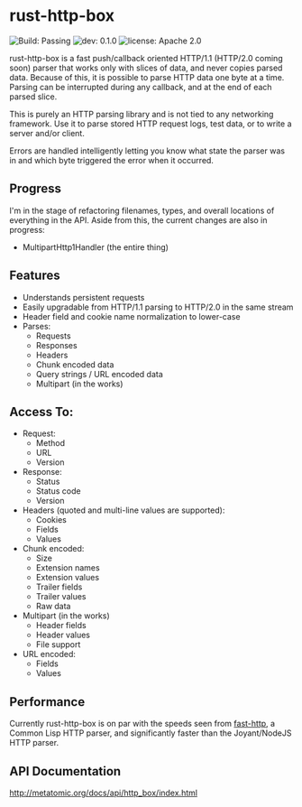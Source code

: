 # rust-http-box

![Build: Passing](https://img.shields.io/badge/build-passing-brightgreen.svg)
![dev: 0.1.0](https://img.shields.io/badge/dev-0.1.0-ff69b4.svg)
![license: Apache 2.0](https://img.shields.io/badge/license-Apache%202.0-blue.svg)

rust-http-box is a fast push/callback oriented HTTP/1.1 (HTTP/2.0 coming soon) parser that works
only with slices of data, and never copies parsed data. Because of this, it is
possible to parse HTTP data one byte at a time. Parsing can be interrupted during any callback,
and at the end of each parsed slice.

This is purely an HTTP parsing library and is not tied to any networking framework. Use it to parse
stored HTTP request logs, test data, or to write a server and/or client.

Errors are handled intelligently letting you know what state the parser was in and which byte
triggered the error when it occurred.

## Progress

I'm in the stage of refactoring filenames, types, and overall locations of everything in the API.
Aside from this, the current changes are also in progress:

- MultipartHttp1Handler (the entire thing)

## Features

- Understands persistent requests
- Easily upgradable from HTTP/1.1 parsing to HTTP/2.0 in the same stream
- Header field and cookie name normalization to lower-case
- Parses:
  - Requests
  - Responses
  - Headers
  - Chunk encoded data
  - Query strings / URL encoded data
  - Multipart (in the works)

## Access To:

- Request:
  - Method
  - URL
  - Version
- Response:
  - Status
  - Status code
  - Version
- Headers (quoted and multi-line values are supported):
  - Cookies
  - Fields
  - Values
- Chunk encoded:
  - Size
  - Extension names
  - Extension values
  - Trailer fields
  - Trailer values
  - Raw data
- Multipart (in the works)
  - Header fields
  - Header values
  - File support
- URL encoded:
  - Fields
  - Values

## Performance

Currently rust-http-box is on par with the speeds seen from [fast-http](https://github.com/fukamachi/fast-http),
a Common Lisp HTTP parser, and significantly faster than the Joyant/NodeJS HTTP parser.

## API Documentation

http://metatomic.org/docs/api/http_box/index.html
